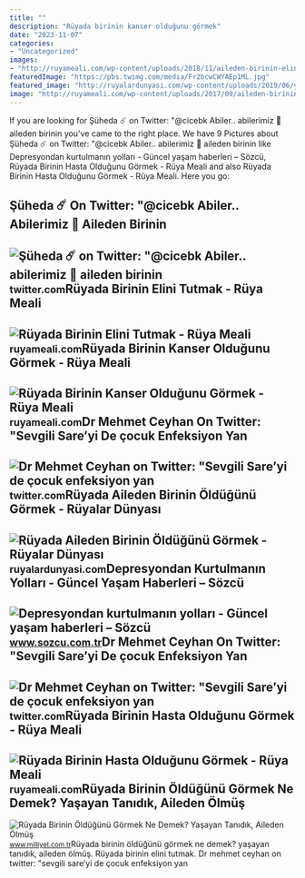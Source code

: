 ```yaml
---
title: ""
description: "Rüyada birinin kanser olduğunu görmek"
date: "2023-11-07"
categories:
- "Uncategorized"
images:
- "http://ruyameali.com/wp-content/uploads/2018/11/aileden-birinin-elini-tutmak-300x169.png"
featuredImage: "https://pbs.twimg.com/media/Fr2bcwCWYAEp1ML.jpg"
featured_image: "http://ruyalardunyasi.com/wp-content/uploads/2019/06/yakin-aileden-birinin-oldugunu-gormek.jpg"
image: "http://ruyameali.com/wp-content/uploads/2017/09/aileden-birinin-kanser-oldugunu-gormek-1140x570.png"
---
```


If you are looking for Şüheda ☄️ on Twitter: "@cicebk Abiler.. abilerimiz 🥰 aileden birinin you've came to the right place. We have 9 Pictures about Şüheda ☄️ on Twitter: "@cicebk Abiler.. abilerimiz 🥰 aileden birinin like Depresyondan kurtulmanın yolları - Güncel yaşam haberleri – Sözcü, Rüyada Birinin Hasta Olduğunu Görmek - Rüya Meali and also Rüyada Birinin Hasta Olduğunu Görmek - Rüya Meali. Here you go:

Şüheda ☄️ On Twitter: "@cicebk Abiler.. Abilerimiz 🥰 Aileden Birinin
--------------------------------------------------------------------

 ![Şüheda ☄️ on Twitter: "@cicebk Abiler.. abilerimiz 🥰 aileden birinin](https://pbs.twimg.com/media/FwL2Lt0XsAgsExQ.jpg:large) <small>twitter.com</small>Rüyada Birinin Elini Tutmak - Rüya Meali
----------------------------------------

 ![Rüyada Birinin Elini Tutmak - Rüya Meali](http://ruyameali.com/wp-content/uploads/2018/11/aileden-birinin-elini-tutmak-300x169.png) <small>ruyameali.com</small>Rüyada Birinin Kanser Olduğunu Görmek - Rüya Meali
--------------------------------------------------

 ![Rüyada Birinin Kanser Olduğunu Görmek - Rüya Meali](http://ruyameali.com/wp-content/uploads/2017/09/aileden-birinin-kanser-oldugunu-gormek-1140x570.png) <small>ruyameali.com</small>Dr Mehmet Ceyhan On Twitter: "Sevgili Sare’yi De çocuk Enfeksiyon Yan
---------------------------------------------------------------------

 ![Dr Mehmet Ceyhan on Twitter: "Sevgili Sare’yi de çocuk enfeksiyon yan](https://pbs.twimg.com/media/Fr2bcwCWYAEp1ML.jpg) <small>twitter.com</small>Rüyada Aileden Birinin Öldüğünü Görmek - Rüyalar Dünyası
--------------------------------------------------------

 ![Rüyada Aileden Birinin Öldüğünü Görmek - Rüyalar Dünyası](http://ruyalardunyasi.com/wp-content/uploads/2019/06/yakin-aileden-birinin-oldugunu-gormek.jpg) <small>ruyalardunyasi.com</small>Depresyondan Kurtulmanın Yolları - Güncel Yaşam Haberleri – Sözcü
-----------------------------------------------------------------

 ![Depresyondan kurtulmanın yolları - Güncel yaşam haberleri – Sözcü](https://i.sozcu.com.tr/wp-content/uploads/2018/11/shutterstock_511888939-custom.jpg) <small>www.sozcu.com.tr</small>Dr Mehmet Ceyhan On Twitter: "Sevgili Sare’yi De çocuk Enfeksiyon Yan
---------------------------------------------------------------------

 ![Dr Mehmet Ceyhan on Twitter: "Sevgili Sare’yi de çocuk enfeksiyon yan](https://pbs.twimg.com/media/Fr2bcwHX0AEog6r.jpg) <small>twitter.com</small>Rüyada Birinin Hasta Olduğunu Görmek - Rüya Meali
-------------------------------------------------

 ![Rüyada Birinin Hasta Olduğunu Görmek - Rüya Meali](http://ruyameali.com/wp-content/uploads/2018/07/aileden-birinin-hasta-oldugunu-gormek-1140x570.jpg) <small>ruyameali.com</small>Rüyada Birinin Öldüğünü Görmek Ne Demek? Yaşayan Tanıdık, Aileden Ölmüş
-----------------------------------------------------------------------

 ![Rüyada Birinin Öldüğünü Görmek Ne Demek? Yaşayan Tanıdık, Aileden Ölmüş](https://image.milimaj.com/i/milliyet/75/0x410/5f176f8855427e1008056dac.jpg) <small>www.milliyet.com.tr</small>Rüyada birinin öldüğünü görmek ne demek? yaşayan tanıdık, aileden ölmüş. Rüyada birinin elini tutmak. Dr mehmet ceyhan on twitter: "sevgili sare’yi de çocuk enfeksiyon yan
